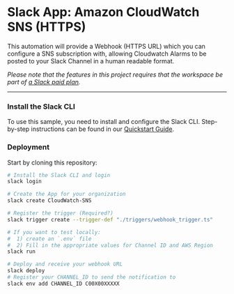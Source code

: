 # Slack App: Amazon CloudWatch SNS (HTTPS)

This automation will provide a Webhook (HTTPS URL) which you can configure a SNS subscription
with, allowing Cloudwatch Alarms to be posted to your Slack Channel in a human
readable format.

_Please note that the features in this project requires that the workspace be part of
[a Slack paid plan](https://slack.com/pricing)._

---

### Install the Slack CLI

To use this sample, you need to install and configure the Slack CLI. Step-by-step instructions can be found in our
[Quickstart Guide](https://api.slack.com/automation/quickstart).

### Deployment

Start by cloning this repository:

```zsh
# Install the Slack CLI and login
slack login

# Create the App for your organization
slack create CloudWatch-SNS

# Register the trigger (Required?)
slack trigger create --trigger-def "./triggers/webhook_trigger.ts"

# If you want to test locally:
#  1) create an `.env` file
#  2) Fill in the appropriate values for Channel ID and AWS Region
slack run

# Deploy and receive your webhook URL
slack deploy
# Register your CHANNEL_ID to send the notification to
slack env add CHANNEL_ID C00X00XXXXX
```
